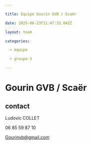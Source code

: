 ```yaml
---

title: Équipe Gourin GVB / Scaër

date: 2025-06-23T11:47:33.042Z

layout: team

categories:

  - équipe

  - groupe-3

---
```


# Gourin GVB / Scaër



## contact 

Ludovic COLLET

06 85 59 87 10

Gourinvb@gmail.com

